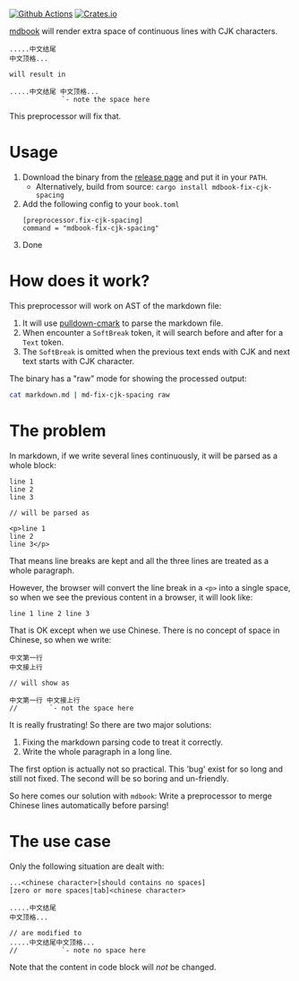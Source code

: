 [![Github Actions](https://github.com/lotabout/mdbook-fix-cjk-spacing/workflows/CI/badge.svg)](https://github.com/lotabout/mdbook-fix-cjk-spacing/actions?query=workflow%3ACI)
[![Crates.io](https://img.shields.io/crates/v/mdbook-fix-cjk-spacing.svg)](https://crates.io/crates/mdbook-fix-cjk-spacing)

[mdbook](https://github.com/rust-lang/mdBook) will render extra space of
continuous lines with CJK characters.

```
.....中文结尾
中文顶格...

will result in

.....中文结尾 中文顶格...
             `- note the space here
```

This preprocessor will fix that.

# Usage

1. Download the binary from the [release page](https://github.com/lotabout/mdbook-fix-cjk-spacing/releases) and put it in your `PATH`.
    - Alternatively, build from source: `cargo install mdbook-fix-cjk-spacing`
2. Add the following config to your `book.toml`
    ```
    [preprocessor.fix-cjk-spacing]
    command = "mdbook-fix-cjk-spacing"
    ```
3. Done

# How does it work?

This preprocessor will work on AST of the markdown file:

1. It will use [pulldown-cmark](https://github.com/raphlinus/pulldown-cmark) to parse the markdown file.
2. When encounter a `SoftBreak` token, it will search before and after for a `Text` token.
3. The `SoftBreak` is omitted when the previous text ends with CJK and next text starts with CJK character.

The binary has a "raw" mode for showing the processed output:

```sh
cat markdown.md | md-fix-cjk-spacing raw
```

# The problem

In markdown, if we write several lines continuously, it will be parsed as a
whole block:

```
line 1
line 2
line 3

// will be parsed as

<p>line 1
line 2
line 3</p>
```

That means line breaks are kept and all the three lines are treated as a whole
paragraph.

However, the browser will convert the line break in a `<p>` into a single
space, so when we see the previous content in a browser, it will look like:

```
line 1 line 2 line 3
```

That is OK except when we use Chinese. There is no concept of space in
Chinese, so when we write:

```
中文第一行
中文接上行

// will show as

中文第一行 中文接上行
//        `- not the space here
```

It is really frustrating! So there are two major solutions:

1. Fixing the markdown parsing code to treat it correctly.
2. Write the whole paragraph in a long line.

The first option is actually not so practical. This 'bug' exist for so long
and still not fixed. The second will be so boring and un-friendly.

So here comes our solution with `mdbook`: Write a preprocessor to merge
Chinese lines automatically before parsing!

# The use case

Only the following situation are dealt with:

```
...<chinese character>[should contains no spaces]
[zero or more spaces|tab]<chinese character>

.....中文结尾
中文顶格...

// are modified to
.....中文结尾中文顶格...
//           `- note no space here
```

Note that the content in code block will *not* be changed.
